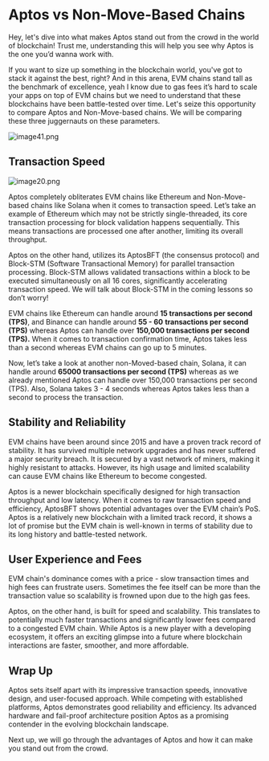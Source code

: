 # Aptos vs Non-Move-Based Chains

Hey, let's dive into what makes Aptos stand out from the crowd in the world of blockchain! Trust me, understanding this will help you see why Aptos is the one you’d wanna work with.

If you want to size up something in the blockchain world, you've got to stack it against the best, right? And in this arena, EVM chains stand tall as the benchmark of excellence, yeah I know due to gas fees it’s hard to scale your apps on top of EVM chains but we need to understand that these blockchains have been battle-tested over time. Let's seize this opportunity to compare Aptos and Non-Move-based chains. We will be comparing these three juggernauts on these parameters.

![image41.png](https://github.com/0xmetaschool/Learning-Projects/blob/main/assests_for_all/C1%20Introduction%20to%20Aptos/Aptos%20vs%20Non-Move-Based%20Chains/image41.png?raw=true)

## Transaction Speed

![image20.png](https://github.com/0xmetaschool/Learning-Projects/blob/main/assests_for_all/C1%20Introduction%20to%20Aptos/Aptos%20vs%20Non-Move-Based%20Chains/image20.png?raw=true)

Aptos completely obliterates EVM chains like Ethereum and Non-Move-based chains like Solana when it comes to transaction speed. Let’s take an example of Ethereum which may not be strictly single-threaded, its core transaction processing for block validation happens sequentially. This means transactions are processed one after another, limiting its overall throughput.

Aptos on the other hand, utilizes its AptosBFT (the consensus protocol) and Block-STM (Software Transactional Memory) for parallel transaction processing. Block-STM allows validated transactions within a block to be executed simultaneously on all 16 cores, significantly accelerating transaction speed. We will talk about Block-STM in the coming lessons so don’t worry!

EVM chains like Ethereum can handle around **15 transactions per second (TPS)**, and Binance can handle around **55 - 60** **transactions per second (TPS)** whereas Aptos can handle over **150,000 transactions per second (TPS).** When it comes to transaction confirmation time, Aptos takes less than a second whereas EVM chains can go up to 5 minutes.

Now, let’s take a look at another non-Moved-based chain, Solana, it can handle around **65000 transactions per second (TPS)** whereas as we already mentioned Aptos can handle over 150,000 transactions per second (TPS). Also, Solana takes 3 - 4 seconds whereas Aptos takes less than a second to process the transaction.

## Stability and Reliability

EVM chains have been around since 2015 and have a proven track record of stability. It has survived multiple network upgrades and has never suffered a major security breach. It is secured by a vast network of miners, making it highly resistant to attacks. However, its high usage and limited scalability can cause EVM chains like Ethereum to become congested.

Aptos is a newer blockchain specifically designed for high transaction throughput and low latency. When it comes to raw transaction speed and efficiency, AptosBFT shows potential advantages over the EVM chain’s PoS. Aptos is a relatively new blockchain with a limited track record, it shows a lot of promise but the EVM chain is well-known in terms of stability due to its long history and battle-tested network.

## User Experience and Fees

EVM chain's dominance comes with a price - slow transaction times and high fees can frustrate users. Sometimes the fee itself can be more than the transaction value so scalability is frowned upon due to the high gas fees.

Aptos, on the other hand, is built for speed and scalability. This translates to potentially much faster transactions and significantly lower fees compared to a congested EVM chain. While Aptos is a new player with a developing ecosystem, it offers an exciting glimpse into a future where blockchain interactions are faster, smoother, and more affordable.

## Wrap Up

Aptos sets itself apart with its impressive transaction speeds, innovative design, and user-focused approach. While competing with established platforms, Aptos demonstrates good reliability and efficiency. Its advanced hardware and fail-proof architecture position Aptos as a promising contender in the evolving blockchain landscape.

Next up, we will go through the advantages of Aptos and how it can make you stand out from the crowd.